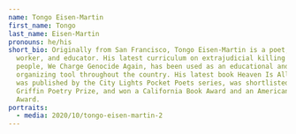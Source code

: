 ```yaml
---
name: Tongo Eisen-Martin
first_name: Tongo
last_name: Eisen-Martin
pronouns: he/his
short_bio: Originally from San Francisco, Tongo Eisen-Martin is a poet, movement
  worker, and educator. His latest curriculum on extrajudicial killing of Black
  people, We Charge Genocide Again, has been used as an educational and
  organizing tool throughout the country. His latest book Heaven Is All Goodbyes
  was published by the City Lights Pocket Poets series, was shortlisted for the
  Griffin Poetry Prize, and won a California Book Award and an American Book
  Award.
portraits:
  - media: 2020/10/tongo-eisen-martin-2
---
```

